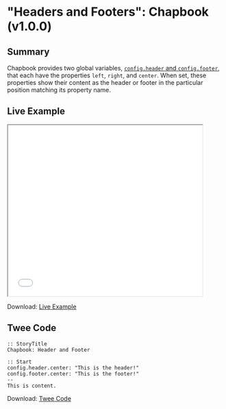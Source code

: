 # "Headers and Footers": Chapbook (v1.0.0)

## Summary

Chapbook provides two global variables, [`config.header` and `config.footer`](https://klembot.github.io/chapbook/guide/customization/header-and-footer.html), that each have the properties `left`, `right`, and `center`. When set, these properties show their content as the header or footer in the particular position matching its property name.

## Live Example

<section>
<iframe src="chapbook_headersandfooters_example.html" height=400 width=90%></iframe>

Download: <a href="chapbook_headersandfooters_example.html" target="_blank">Live Example</a>
</section>

## Twee Code

```
:: StoryTitle
Chapbook: Header and Footer

:: Start
config.header.center: "This is the header!"
config.footer.center: "This is the footer!"
--
This is content.

```

Download: <a href="chapbook_headersandfooters_twee.txt" target="_blank">Twee Code</a>
